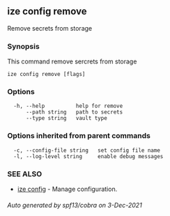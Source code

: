 ## ize config remove

Remove secrets from storage

### Synopsis

This command remove sercrets from storage

```
ize config remove [flags]
```

### Options

```
  -h, --help          help for remove
      --path string   path to secrets
      --type string   vault type
```

### Options inherited from parent commands

```
  -c, --config-file string   set config file name
  -l, --log-level string     enable debug messages
```

### SEE ALSO

* [ize config](ize_config.md)	 - Manage configuration.

###### Auto generated by spf13/cobra on 3-Dec-2021

